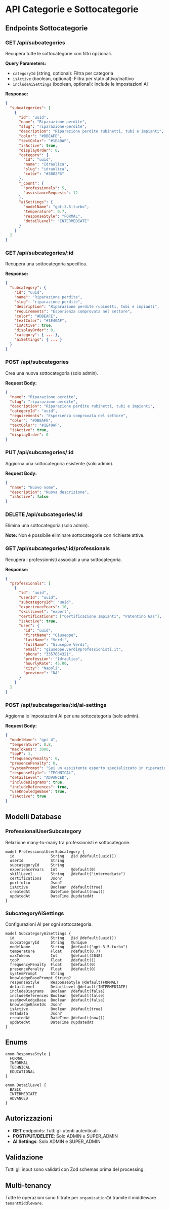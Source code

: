 # API Categorie e Sottocategorie

## Endpoints Sottocategorie

### GET /api/subcategories
Recupera tutte le sottocategorie con filtri opzionali.

**Query Parameters:**
- `categoryId` (string, optional): Filtra per categoria
- `isActive` (boolean, optional): Filtra per stato attivo/inattivo
- `includeAiSettings` (boolean, optional): Include le impostazioni AI

**Response:**
```json
{
  "subcategories": [
    {
      "id": "uuid",
      "name": "Riparazione perdite",
      "slug": "riparazione-perdite",
      "description": "Riparazione perdite rubinetti, tubi e impianti",
      "color": "#DBEAFE",
      "textColor": "#1E40AF",
      "isActive": true,
      "displayOrder": 0,
      "category": {
        "id": "uuid",
        "name": "Idraulica",
        "slug": "idraulica",
        "color": "#3B82F6"
      },
      "_count": {
        "professionals": 5,
        "assistanceRequests": 12
      },
      "aiSettings": {
        "modelName": "gpt-3.5-turbo",
        "temperature": 0.7,
        "responseStyle": "FORMAL",
        "detailLevel": "INTERMEDIATE"
      }
    }
  ]
}
```

### GET /api/subcategories/:id
Recupera una sottocategoria specifica.

**Response:**
```json
{
  "subcategory": {
    "id": "uuid",
    "name": "Riparazione perdite",
    "slug": "riparazione-perdite",
    "description": "Riparazione perdite rubinetti, tubi e impianti",
    "requirements": "Esperienza comprovata nel settore",
    "color": "#DBEAFE",
    "textColor": "#1E40AF",
    "isActive": true,
    "displayOrder": 0,
    "category": { ... },
    "aiSettings": { ... }
  }
}
```

### POST /api/subcategories
Crea una nuova sottocategoria (solo admin).

**Request Body:**
```json
{
  "name": "Riparazione perdite",
  "slug": "riparazione-perdite",
  "description": "Riparazione perdite rubinetti, tubi e impianti",
  "categoryId": "uuid",
  "requirements": "Esperienza comprovata nel settore",
  "color": "#DBEAFE",
  "textColor": "#1E40AF",
  "isActive": true,
  "displayOrder": 0
}
```

### PUT /api/subcategories/:id
Aggiorna una sottocategoria esistente (solo admin).

**Request Body:**
```json
{
  "name": "Nuovo nome",
  "description": "Nuova descrizione",
  "isActive": false
}
```

### DELETE /api/subcategories/:id
Elimina una sottocategoria (solo admin).

**Note:** Non è possibile eliminare sottocategorie con richieste attive.

### GET /api/subcategories/:id/professionals
Recupera i professionisti associati a una sottocategoria.

**Response:**
```json
{
  "professionals": [
    {
      "id": "uuid",
      "userId": "uuid",
      "subcategoryId": "uuid",
      "experienceYears": 10,
      "skillLevel": "expert",
      "certifications": ["Certificazione Impianti", "Patentino Gas"],
      "isActive": true,
      "user": {
        "id": "uuid",
        "firstName": "Giuseppe",
        "lastName": "Verdi",
        "fullName": "Giuseppe Verdi",
        "email": "giuseppe.verdi@professionisti.it",
        "phone": "3357654321",
        "profession": "Idraulico",
        "hourlyRate": 45.00,
        "city": "Napoli",
        "province": "NA"
      }
    }
  ]
}
```

### POST /api/subcategories/:id/ai-settings
Aggiorna le impostazioni AI per una sottocategoria (solo admin).

**Request Body:**
```json
{
  "modelName": "gpt-4",
  "temperature": 0.8,
  "maxTokens": 3000,
  "topP": 1,
  "frequencyPenalty": 0,
  "presencePenalty": 0,
  "systemPrompt": "Sei un assistente esperto specializzato in riparazioni idrauliche...",
  "responseStyle": "TECHNICAL",
  "detailLevel": "ADVANCED",
  "includeDiagrams": true,
  "includeReferences": true,
  "useKnowledgeBase": true,
  "isActive": true
}
```

## Modelli Database

### ProfessionalUserSubcategory
Relazione many-to-many tra professionisti e sottocategorie.

```prisma
model ProfessionalUserSubcategory {
  id                String   @id @default(uuid())
  userId            String
  subcategoryId     String
  experienceYears   Int      @default(0)
  skillLevel        String   @default("intermediate")
  certifications    Json?
  portfolio         Json?
  isActive          Boolean  @default(true)
  createdAt         DateTime @default(now())
  updatedAt         DateTime @updatedAt
}
```

### SubcategoryAiSettings
Configurazioni AI per ogni sottocategoria.

```prisma
model SubcategoryAiSettings {
  id                String   @id @default(uuid())
  subcategoryId     String   @unique
  modelName         String   @default("gpt-3.5-turbo")
  temperature       Float    @default(0.7)
  maxTokens         Int      @default(2048)
  topP              Float    @default(1)
  frequencyPenalty  Float    @default(0)
  presencePenalty   Float    @default(0)
  systemPrompt      String
  knowledgeBasePrompt String?
  responseStyle     ResponseStyle @default(FORMAL)
  detailLevel       DetailLevel @default(INTERMEDIATE)
  includeDiagrams   Boolean  @default(false)
  includeReferences Boolean  @default(false)
  useKnowledgeBase  Boolean  @default(false)
  knowledgeBaseIds  Json?
  isActive          Boolean  @default(true)
  metadata          Json?
  createdAt         DateTime @default(now())
  updatedAt         DateTime @updatedAt
}
```

## Enums

```prisma
enum ResponseStyle {
  FORMAL
  INFORMAL
  TECHNICAL
  EDUCATIONAL
}

enum DetailLevel {
  BASIC
  INTERMEDIATE
  ADVANCED
}
```

## Autorizzazioni

- **GET** endpoints: Tutti gli utenti autenticati
- **POST/PUT/DELETE**: Solo ADMIN e SUPER_ADMIN
- **AI Settings**: Solo ADMIN e SUPER_ADMIN

## Validazione

Tutti gli input sono validati con Zod schemas prima del processing.

## Multi-tenancy

Tutte le operazioni sono filtrate per `organizationId` tramite il middleware `tenantMiddleware`.
